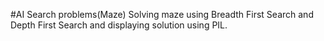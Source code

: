 #AI Search problems(Maze)
 Solving maze using Breadth First Search  and Depth First Search and displaying solution using PIL.
